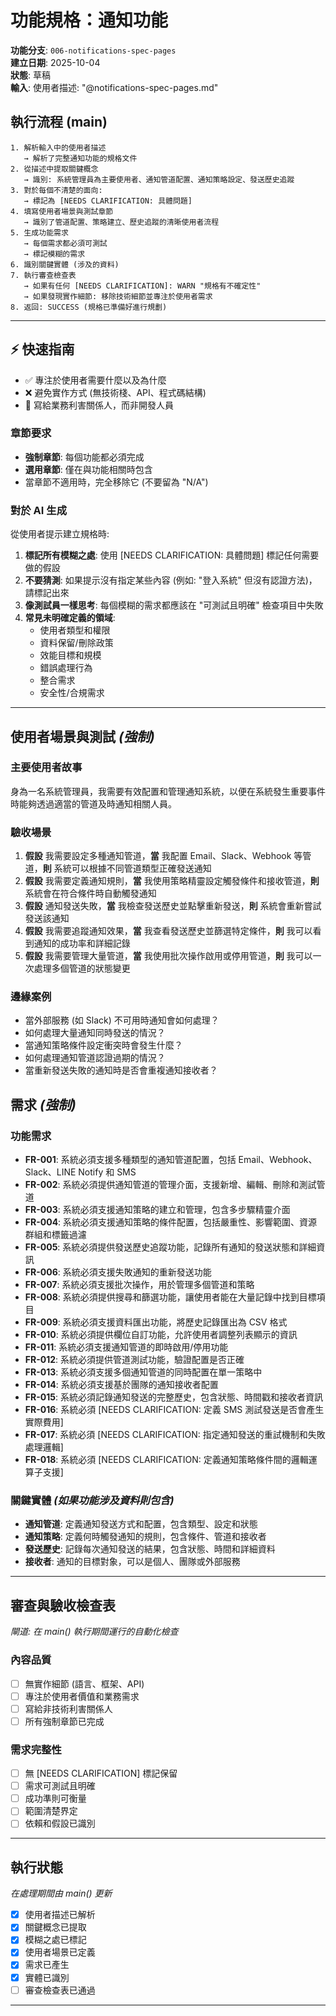 # 功能規格：通知功能

**功能分支**: `006-notifications-spec-pages`  
**建立日期**: 2025-10-04  
**狀態**: 草稿  
**輸入**: 使用者描述: "@notifications-spec-pages.md"

## 執行流程 (main)
```
1. 解析輸入中的使用者描述
   → 解析了完整通知功能的規格文件
2. 從描述中提取關鍵概念
   → 識別: 系統管理員為主要使用者、通知管道配置、通知策略設定、發送歷史追蹤
3. 對於每個不清楚的面向:
   → 標記為 [NEEDS CLARIFICATION: 具體問題]
4. 填寫使用者場景與測試章節
   → 識別了管道配置、策略建立、歷史追蹤的清晰使用者流程
5. 生成功能需求
   → 每個需求都必須可測試
   → 標記模糊的需求
6. 識別關鍵實體 (涉及的資料)
7. 執行審查檢查表
   → 如果有任何 [NEEDS CLARIFICATION]: WARN "規格有不確定性"
   → 如果發現實作細節: 移除技術細節並專注於使用者需求
8. 返回: SUCCESS (規格已準備好進行規劃)
```

---

## ⚡ 快速指南
- ✅ 專注於使用者需要什麼以及為什麼
- ❌ 避免實作方式 (無技術棧、API、程式碼結構)
- 👥 寫給業務利害關係人，而非開發人員

### 章節要求
- **強制章節**: 每個功能都必須完成
- **選用章節**: 僅在與功能相關時包含
- 當章節不適用時，完全移除它 (不要留為 "N/A")

### 對於 AI 生成
從使用者提示建立規格時:
1. **標記所有模糊之處**: 使用 [NEEDS CLARIFICATION: 具體問題] 標記任何需要做的假設
2. **不要猜測**: 如果提示沒有指定某些內容 (例如: "登入系統" 但沒有認證方法)，請標記出來
3. **像測試員一樣思考**: 每個模糊的需求都應該在 "可測試且明確" 檢查項目中失敗
4. **常見未明確定義的領域**:
   - 使用者類型和權限
   - 資料保留/刪除政策
   - 效能目標和規模
   - 錯誤處理行為
   - 整合需求
   - 安全性/合規需求

---

## 使用者場景與測試 *(強制)*

### 主要使用者故事
身為一名系統管理員，我需要有效配置和管理通知系統，以便在系統發生重要事件時能夠透過適當的管道及時通知相關人員。

### 驗收場景
1. **假設** 我需要設定多種通知管道，**當** 我配置 Email、Slack、Webhook 等管道，**則** 系統可以根據不同管道類型正確發送通知
2. **假設** 我需要定義通知規則，**當** 我使用策略精靈設定觸發條件和接收管道，**則** 系統會在符合條件時自動觸發通知
3. **假設** 通知發送失敗，**當** 我檢查發送歷史並點擊重新發送，**則** 系統會重新嘗試發送該通知
4. **假設** 我需要追蹤通知效果，**當** 我查看發送歷史並篩選特定條件，**則** 我可以看到通知的成功率和詳細記錄
5. **假設** 我需要管理大量管道，**當** 我使用批次操作啟用或停用管道，**則** 我可以一次處理多個管道的狀態變更

### 邊緣案例
- 當外部服務 (如 Slack) 不可用時通知會如何處理？
- 如何處理大量通知同時發送的情況？
- 當通知策略條件設定衝突時會發生什麼？
- 如何處理通知管道認證過期的情況？
- 當重新發送失敗的通知時是否會重複通知接收者？

## 需求 *(強制)*

### 功能需求
- **FR-001**: 系統必須支援多種類型的通知管道配置，包括 Email、Webhook、Slack、LINE Notify 和 SMS
- **FR-002**: 系統必須提供通知管道的管理介面，支援新增、編輯、刪除和測試管道
- **FR-003**: 系統必須支援通知策略的建立和管理，包含多步驟精靈介面
- **FR-004**: 系統必須支援通知策略的條件配置，包括嚴重性、影響範圍、資源群組和標籤過濾
- **FR-005**: 系統必須提供發送歷史追蹤功能，記錄所有通知的發送狀態和詳細資訊
- **FR-006**: 系統必須支援失敗通知的重新發送功能
- **FR-007**: 系統必須支援批次操作，用於管理多個管道和策略
- **FR-008**: 系統必須提供搜尋和篩選功能，讓使用者能在大量記錄中找到目標項目
- **FR-009**: 系統必須支援資料匯出功能，將歷史記錄匯出為 CSV 格式
- **FR-010**: 系統必須提供欄位自訂功能，允許使用者調整列表顯示的資訊
- **FR-011**: 系統必須支援通知管道的即時啟用/停用功能
- **FR-012**: 系統必須提供管道測試功能，驗證配置是否正確
- **FR-013**: 系統必須支援多個通知管道的同時配置在單一策略中
- **FR-014**: 系統必須支援基於團隊的通知接收者配置
- **FR-015**: 系統必須記錄通知發送的完整歷史，包含狀態、時間戳和接收者資訊
- **FR-016**: 系統必須 [NEEDS CLARIFICATION: 定義 SMS 測試發送是否會產生實際費用]
- **FR-017**: 系統必須 [NEEDS CLARIFICATION: 指定通知發送的重試機制和失敗處理邏輯]
- **FR-018**: 系統必須 [NEEDS CLARIFICATION: 定義通知策略條件間的邏輯運算子支援]

### 關鍵實體 *(如果功能涉及資料則包含)*
- **通知管道**: 定義通知發送方式和配置，包含類型、設定和狀態
- **通知策略**: 定義何時觸發通知的規則，包含條件、管道和接收者
- **發送歷史**: 記錄每次通知發送的結果，包含狀態、時間和詳細資料
- **接收者**: 通知的目標對象，可以是個人、團隊或外部服務

---

## 審查與驗收檢查表
*閘道: 在 main() 執行期間運行的自動化檢查*

### 內容品質
- [ ] 無實作細節 (語言、框架、API)
- [ ] 專注於使用者價值和業務需求
- [ ] 寫給非技術利害關係人
- [ ] 所有強制章節已完成

### 需求完整性
- [ ] 無 [NEEDS CLARIFICATION] 標記保留
- [ ] 需求可測試且明確
- [ ] 成功準則可衡量
- [ ] 範圍清楚界定
- [ ] 依賴和假設已識別

---

## 執行狀態
*在處理期間由 main() 更新*

- [x] 使用者描述已解析
- [x] 關鍵概念已提取
- [x] 模糊之處已標記
- [x] 使用者場景已定義
- [x] 需求已產生
- [x] 實體已識別
- [ ] 審查檢查表已通過

---